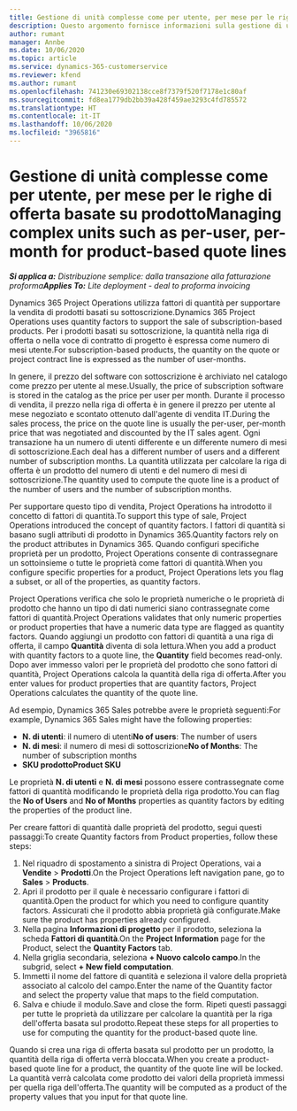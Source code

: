 ```yaml
---
title: Gestione di unità complesse come per utente, per mese per le righe di offerta basate su prodotto
description: Questo argomento fornisce informazioni sulla gestione di unità complesse per le righe di offerta basate su prodotto.
author: rumant
manager: Annbe
ms.date: 10/06/2020
ms.topic: article
ms.service: dynamics-365-customerservice
ms.reviewer: kfend
ms.author: rumant
ms.openlocfilehash: 741230e69302138cce8f7379f520f7178e1c80af
ms.sourcegitcommit: fd8ea1779db2bb39a428f459ae3293c4fd785572
ms.translationtype: HT
ms.contentlocale: it-IT
ms.lasthandoff: 10/06/2020
ms.locfileid: "3965816"
---
```

# <a name="managing-complex-units-such-as-per-user-per-month-for-product-based-quote-lines"></a><span data-ttu-id="d1130-103">Gestione di unità complesse come per utente, per mese per le righe di offerta basate su prodotto</span><span class="sxs-lookup"><span data-stu-id="d1130-103">Managing complex units such as per-user, per-month for product-based quote lines</span></span>

<span data-ttu-id="d1130-104">_**Si applica a:** Distribuzione semplice: dalla transazione alla fatturazione proforma_</span><span class="sxs-lookup"><span data-stu-id="d1130-104">_**Applies To:** Lite deployment - deal to proforma invoicing_</span></span>

<span data-ttu-id="d1130-105">Dynamics 365 Project Operations utilizza fattori di quantità per supportare la vendita di prodotti basati su sottoscrizione.</span><span class="sxs-lookup"><span data-stu-id="d1130-105">Dynamics 365 Project Operations uses quantity factors to support the sale of subscription-based products.</span></span> <span data-ttu-id="d1130-106">Per i prodotti basati su sottoscrizione, la quantità nella riga di offerta o nella voce di contratto di progetto è espressa come numero di mesi utente.</span><span class="sxs-lookup"><span data-stu-id="d1130-106">For subscription-based products, the quantity on the quote or project contract line is expressed as the number of user-months.</span></span>

<span data-ttu-id="d1130-107">In genere, il prezzo del software con sottoscrizione è archiviato nel catalogo come prezzo per utente al mese.</span><span class="sxs-lookup"><span data-stu-id="d1130-107">Usually, the price of subscription software is stored in the catalog as the price per user per month.</span></span> <span data-ttu-id="d1130-108">Durante il processo di vendita, il prezzo nella riga di offerta è in genere il prezzo per utente al mese negoziato e scontato ottenuto dall'agente di vendita IT.</span><span class="sxs-lookup"><span data-stu-id="d1130-108">During the sales process, the price on the quote line is usually the per-user, per-month price that was negotiated and discounted by the IT sales agent.</span></span> <span data-ttu-id="d1130-109">Ogni transazione ha un numero di utenti differente e un differente numero di mesi di sottoscrizione.</span><span class="sxs-lookup"><span data-stu-id="d1130-109">Each deal has a different number of users and a different number of subscription months.</span></span> <span data-ttu-id="d1130-110">La quantità utilizzata per calcolare la riga di offerta è un prodotto del numero di utenti e del numero di mesi di sottoscrizione.</span><span class="sxs-lookup"><span data-stu-id="d1130-110">The quantity used to compute the quote line is a product of the number of users and the number of subscription months.</span></span>

<span data-ttu-id="d1130-111">Per supportare questo tipo di vendita, Project Operations ha introdotto il concetto di fattori di quantità.</span><span class="sxs-lookup"><span data-stu-id="d1130-111">To support this type of sale, Project Operations introduced the concept of quantity factors.</span></span> <span data-ttu-id="d1130-112">I fattori di quantità si basano sugli attributi di prodotto in Dynamics 365.</span><span class="sxs-lookup"><span data-stu-id="d1130-112">Quantity factors rely on the product attributes in Dynamics 365.</span></span> <span data-ttu-id="d1130-113">Quando configuri specifiche proprietà per un prodotto, Project Operations consente di contrassegnare un sottoinsieme o tutte le proprietà come fattori di quantità.</span><span class="sxs-lookup"><span data-stu-id="d1130-113">When you configure specific properties for a product, Project Operations lets you flag a subset, or all of the properties, as quantity factors.</span></span>

<span data-ttu-id="d1130-114">Project Operations verifica che solo le proprietà numeriche o le proprietà di prodotto che hanno un tipo di dati numerici siano contrassegnate come fattori di quantità.</span><span class="sxs-lookup"><span data-stu-id="d1130-114">Project Operations validates that only numeric properties or product properties that have a numeric data type are flagged as quantity factors.</span></span> <span data-ttu-id="d1130-115">Quando aggiungi un prodotto con fattori di quantità a una riga di offerta, il campo **Quantità** diventa di sola lettura.</span><span class="sxs-lookup"><span data-stu-id="d1130-115">When you add a product with quantity factors to a quote line, the **Quantity** field becomes read-only.</span></span> <span data-ttu-id="d1130-116">Dopo aver immesso valori per le proprietà del prodotto che sono fattori di quantità, Project Operations calcola la quantità della riga di offerta.</span><span class="sxs-lookup"><span data-stu-id="d1130-116">After you enter values for product properties that are quantity factors, Project Operations calculates the quantity of the quote line.</span></span>

<span data-ttu-id="d1130-117">Ad esempio, Dynamics 365 Sales potrebbe avere le proprietà seguenti:</span><span class="sxs-lookup"><span data-stu-id="d1130-117">For example, Dynamics 365 Sales might have the following properties:</span></span>

- <span data-ttu-id="d1130-118">**N. di utenti**: il numero di utenti</span><span class="sxs-lookup"><span data-stu-id="d1130-118">**No of users**: The number of users</span></span>
- <span data-ttu-id="d1130-119">**N. di mesi**: il numero di mesi di sottoscrizione</span><span class="sxs-lookup"><span data-stu-id="d1130-119">**No of Months**: The number of subscription months</span></span>
- <span data-ttu-id="d1130-120">**SKU prodotto**</span><span class="sxs-lookup"><span data-stu-id="d1130-120">**Product SKU**</span></span>

<span data-ttu-id="d1130-121">Le proprietà **N. di utenti** e **N. di mesi** possono essere contrassegnate come fattori di quantità modificando le proprietà della riga prodotto.</span><span class="sxs-lookup"><span data-stu-id="d1130-121">You can flag the **No of Users** and **No of Months** properties as quantity factors by editing the properties of the product line.</span></span>

<span data-ttu-id="d1130-122">Per creare fattori di quantità dalle proprietà del prodotto, segui questi passaggi:</span><span class="sxs-lookup"><span data-stu-id="d1130-122">To create Quantity factors from Product properties, follow these steps:</span></span>

1. <span data-ttu-id="d1130-123">Nel riquadro di spostamento a sinistra di Project Operations, vai a **Vendite** > **Prodotti**.</span><span class="sxs-lookup"><span data-stu-id="d1130-123">On the Project Operations left navigation pane, go to **Sales** > **Products**.</span></span>
2. <span data-ttu-id="d1130-124">Apri il prodotto per il quale è necessario configurare i fattori di quantità.</span><span class="sxs-lookup"><span data-stu-id="d1130-124">Open the product for which you need to configure quantity factors.</span></span> <span data-ttu-id="d1130-125">Assicurati che il prodotto abbia proprietà già configurate.</span><span class="sxs-lookup"><span data-stu-id="d1130-125">Make sure the product has properties already configured.</span></span>
3. <span data-ttu-id="d1130-126">Nella pagina **Informazioni di progetto** per il prodotto, seleziona la scheda **Fattori di quantità**.</span><span class="sxs-lookup"><span data-stu-id="d1130-126">On the **Project Information** page for the Product, select the **Quantity Factors** tab.</span></span>
4. <span data-ttu-id="d1130-127">Nella griglia secondaria, seleziona **+ Nuovo calcolo campo**.</span><span class="sxs-lookup"><span data-stu-id="d1130-127">In the subgrid, select **+ New field computation**.</span></span>
5. <span data-ttu-id="d1130-128">Immetti il nome del fattore di quantità e seleziona il valore della proprietà associato al calcolo del campo.</span><span class="sxs-lookup"><span data-stu-id="d1130-128">Enter the name of the Quantity factor and select the property value that maps to the field computation.</span></span>
6. <span data-ttu-id="d1130-129">Salva e chiude il modulo.</span><span class="sxs-lookup"><span data-stu-id="d1130-129">Save and close the form.</span></span> <span data-ttu-id="d1130-130">Ripeti questi passaggi per tutte le proprietà da utilizzare per calcolare la quantità per la riga dell'offerta basata sul prodotto.</span><span class="sxs-lookup"><span data-stu-id="d1130-130">Repeat these steps for all properties to use for computing the quantity for the product-based quote line.</span></span>

<span data-ttu-id="d1130-131">Quando si crea una riga di offerta basata sul prodotto per un prodotto, la quantità della riga di offerta verrà bloccata.</span><span class="sxs-lookup"><span data-stu-id="d1130-131">When you create a product-based quote line for a product, the quantity of the quote line will be locked.</span></span> <span data-ttu-id="d1130-132">La quantità verrà calcolata come prodotto dei valori della proprietà immessi per quella riga dell'offerta.</span><span class="sxs-lookup"><span data-stu-id="d1130-132">The quantity will be computed as a product of the property values that you input for that quote line.</span></span>
